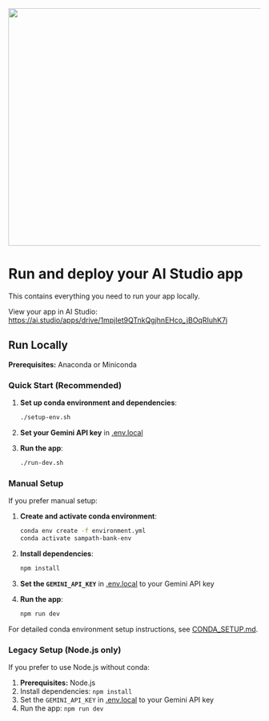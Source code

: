 <div align="center">
<img width="1200" height="475" alt="GHBanner" src="https://github.com/user-attachments/assets/0aa67016-6eaf-458a-adb2-6e31a0763ed6" />
</div>

# Run and deploy your AI Studio app

This contains everything you need to run your app locally.

View your app in AI Studio: https://ai.studio/apps/drive/1mpjIet9QTnkQgjhnEHco_jBOqRIuhK7j

## Run Locally

**Prerequisites:** Anaconda or Miniconda

### Quick Start (Recommended)

1. **Set up conda environment and dependencies**:
   ```bash
   ./setup-env.sh
   ```

2. **Set your Gemini API key** in [.env.local](.env.local)

3. **Run the app**:
   ```bash
   ./run-dev.sh
   ```

### Manual Setup

If you prefer manual setup:

1. **Create and activate conda environment**:
   ```bash
   conda env create -f environment.yml
   conda activate sampath-bank-env
   ```

2. **Install dependencies**:
   ```bash
   npm install
   ```

3. **Set the `GEMINI_API_KEY`** in [.env.local](.env.local) to your Gemini API key

4. **Run the app**:
   ```bash
   npm run dev
   ```

For detailed conda environment setup instructions, see [CONDA_SETUP.md](CONDA_SETUP.md).

### Legacy Setup (Node.js only)

If you prefer to use Node.js without conda:

1. **Prerequisites:** Node.js
2. Install dependencies: `npm install`
3. Set the `GEMINI_API_KEY` in [.env.local](.env.local) to your Gemini API key
4. Run the app: `npm run dev`
